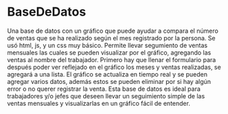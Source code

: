 # BaseDeDatos
Una base de datos con un gráfico que puede ayudar a compara el número de ventas que se ha realizado según el mes registrado por la persona. Se usó html, js, y un css muy básico. 
Permite llevar segumiento de ventas mensuales las cuales se pueden visualizar por el gráfico, agregando las ventas al nombre del trabajador.
Primero hay que llenar el formulario para después poder ver reflejado en el gráfico los meses y ventas realizadas, se agregará a una lista. 
El gráfico se actualiza en tiempo real y se pueden agregar varios datos, además estos se pueden eliminar por si hay algún error o no querer registrar la venta. 
Esta base de datos es ideal para trabajadores y/o jefes que deseen llevar un seguimiento simple de las ventas mensuales y visualizarlas en un gráfico fácil de entender.
